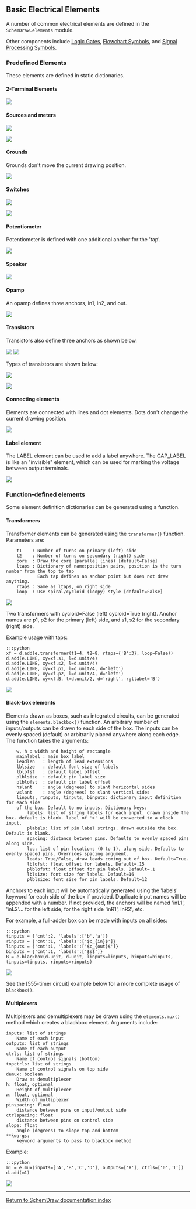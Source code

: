<link rel="stylesheet" href="css/codehilite.css">

## Basic Electrical Elements

A number of common electrical elements are defined in the `SchemDraw.elements` module.

Other components include [Logic Gates](logic.html), [Flowchart Symbols](flowcharts.html), and [Signal Processing Symbols](signals.html).

### Predefined Elements

These elements are defined in static dictionaries.

#### 2-Terminal Elements

![](img/2term.svg)

#### Sources and meters

![](img/sources.svg)

![](img/meters.svg)

#### Grounds

Grounds don't move the current drawing position.

![](img/grounds.svg)

#### Switches

![](img/switches.svg)

![](img/buttons.svg)

#### Potentiometer

Potentiometer is defined with one additional anchor for the 'tap'.

![](img/pot.svg)

#### Speaker

![](img/speaker.svg)

#### Opamp

An opamp defines three anchors, in1, in2, and out.

![](img/opamp.svg)

#### Transistors

Transistors also define three anchors as shown below.

![](img/bjt_anchors.svg)
![](img/fet_anchors.svg)

Types of transistors are shown below:

![](img/bjt.svg)

![](img/fet.svg)

#### Connecting elements

Elements are connected with lines and dot elements. Dots don't change the current drawing position.

![](img/connectors.svg)


#### Label element

The LABEL element can be used to add a label anywhere. The GAP_LABEL is like an "invisible" element, which can be used for marking the voltage between output terminals.

![](img/label.svg)


### Function-defined elements

Some element definition dictionaries can be generated using a function.

#### Transformers

Transformer elements can be generated using the `transformer()` function. Parameters are:

        t1    : Number of turns on primary (left) side
        t2    : Number of turns on secondary (right) side
        core  : Draw the core (parallel lines) [default=False]
        ltaps : Dictionary of name:position pairs, position is the turn number from the top to tap
                Each tap defines an anchor point but does not draw anything.
        rtaps : Same as ltaps, on right side
        loop  : Use spiral/cycloid (loopy) style [default=False]

![](img/transform.svg)

Two transformers with cycloid=False (left) cycloid=True (right). Anchor names are p1, p2 for the primary (left) side,
and s1, s2 for the secondary (right) side.

Example usage with taps:

    :::python
    xf = d.add(e.transformer(t1=4, t2=8, rtaps={'B':3}, loop=False))
    d.add(e.LINE, xy=xf.s1, l=d.unit/4)
    d.add(e.LINE, xy=xf.s2, l=d.unit/4)
    d.add(e.LINE, xy=xf.p1, l=d.unit/4, d='left')
    d.add(e.LINE, xy=xf.p2, l=d.unit/4, d='left')
    d.add(e.LINE, xy=xf.B, l=d.unit/2, d='right', rgtlabel='B')
    
![](img/xform_tap.svg)


#### Black-box elements

Elements drawn as boxes, such as integrated circuits, can be generated using the `elements.blackbox()` function. An arbitrary number of inputs/outputs can be drawn to each side of the box. The inputs can be evenly spaced (default) or arbitrarily placed anywhere along each edge. The function takes the arguments:

        w, h : width and height of rectangle
        mainlabel : main box label
        leadlen   : length of lead extensions
        lblsize   : default font size of labels
        lblofst   : default label offset
        plblsize  : default pin label size
        plblofst  : default pin label offset
        hslant    : angle (degrees) to slant horizontal sides
        vslant    : angle (degrees) to slant vertical sides
        linputs, rinputs, tinputs, binputs: dictionary input definition for each side
        of the box. Default to no inputs. Dictionary keys:
            labels: list of string labels for each input. drawn inside the box. default is blank. label of '>' will be converted to a clock input.
            plabels: list of pin label strings. drawn outside the box. Default is blank.
            spacing: distance between pins. Defaults to evenly spaced pins along side.
            loc: list of pin locations (0 to 1), along side. Defaults to evenly spaced pins. Overrides spacing argument.
            leads: True/False, draw leads coming out of box. Default=True.
            lblofst: float offset for labels. Default=.15
            plblofst: float offset for pin labels. Default=.1
            lblsize: font size for labels. Default=16
            plblsize: font size for pin labels. Default=12

Anchors to each input will be automatically generated using the 'labels' keyword for each side of the box if provided. Duplicate input names will be appended with a number. If not provided, the anchors will be named 'inL1', 'inL2'... for the left side, for the right side 'inR1', inR2', etc.

For example, a full-adder box can be made with inputs on all sides:

    :::python
    tinputs = {'cnt':2, 'labels':['b','a']}
    rinputs = {'cnt':1, 'labels':['$c_{in}$']}
    linputs = {'cnt':1, 'labels':['$c_{out}$']}
    binputs = {'cnt':1, 'labels':['$s$']}
    B = e.blackbox(d.unit, d.unit, linputs=linputs, binputs=binputs, tinputs=tinputs, rinputs=rinputs)

![](img/fulladd_blackbox.svg)

See the [555-timer circuit] example below for a more complete usage of `blackbox()`.

#### Multiplexers

Multiplexers and demultiplexers may be drawn using the `elements.mux()` method which creates a blackbox element. Arguments include:

    inputs: list of strings
        Name of each input
    outputs: list of strings
        Name of each output
    ctrls: list of strings
        Name of control signals (bottom)
    topctrls: list of strings
        Name of control signals on top side
    demux: boolean
        Draw as demultiplexer
    h: float, optional
        Height of multiplexer
    w: float, optional
        Width of multiplexer
    pinspacing: float
        distance between pins on input/output side
    ctrlspacing: float
        distance between pins on control side
    slope: float
        angle (degrees) to slope top and bottom
    **kwargs:
        keyword arguments to pass to blackbox method

Example: 

    :::python
    m1 = e.mux(inputs=['A','B','C','D'], outputs=['X'], ctrls=['0','1'])
    d.add(m1)

![](img/mux.svg)


------------------------------------------------------
[Return to SchemDraw documentation index](index.html)